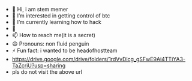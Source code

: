 - 👋 Hi, i am stem memer 
- 👀 I’m interested in getting control of btc 
- 🌱 I’m currently learning how to hack 
- 💞️ 
- 📫 How to reach me(it is a secret)
- 😄 Pronouns: non fluid penguin
- ⚡ Fun fact: i wanted to be headofhostteam
- https://drive.google.com/drive/folders/1rdVvDlcg_gSFwE9Ai4TTiYA3-TaZcriU?usp=sharing
- pls do not visit the above url 

<!---
stem-memer/stem-memer is a ✨ special ✨ repository because its `README.md` (this file) appears on your GitHub profile.
You can click the Preview link to take a look at your changes.
--->
